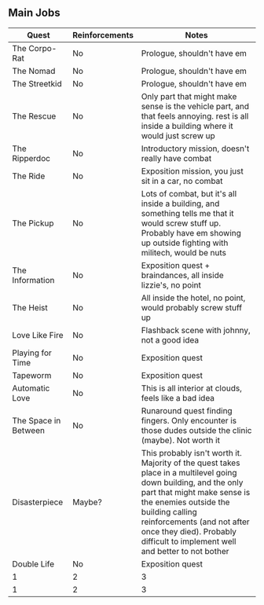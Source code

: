 ## Main Jobs

| Quest  | Reinforcements   | Notes   |
|---|---|---|
|  The Corpo-Rat| No  | Prologue, shouldn't have em  |  
|  The Nomad | No  | Prologue, shouldn't have em   | 
| The Streetkid  | No  |  Prologue, shouldn't have em | 
|  The Rescue | No  | Only part that might make sense is the vehicle part, and that feels annoying. rest is all inside a building where it would just screw up  |  
|  The Ripperdoc | No  | Introductory mission, doesn't really have combat   | 
| The Ride  | No  | Exposition mission, you just sit in a car, no combat | 
|  The Pickup | No  | Lots of combat, but it's all inside a building, and something tells me that it would screw stuff up. Probably have em showing up outside fighting with militech, would be nuts  |  
|  The Information | No  | Exposition quest + braindances, all inside lizzie's, no point   | 
| The Heist  | No |  All inside the hotel, no point, would probably screw stuff up | 
|  Love Like Fire | No  | Flashback scene with johnny, not a good idea  |  
|  Playing for Time | No  | Exposition quest   | 
| Tapeworm  | No  | Exposition quest | 
|  Automatic Love | No  | This is all interior at clouds, feels like a bad idea  |  
|  The Space in Between | No  | Runaround quest finding fingers. Only encounter is those dudes outside the clinic (maybe). Not worth it   | 
| Disasterpiece  | Maybe?  | This probably isn't worth it. Majority of the quest takes place in a multilevel going down building, and the only part that might make sense is the enemies outside the building calling reinforcements (and not after once they died). Probably difficult to implement well and better to not bother | 
|  Double Life | No  | Exposition quest  |  
|  1 | 2  |3   | 
| 1  | 2  |  3 | 
